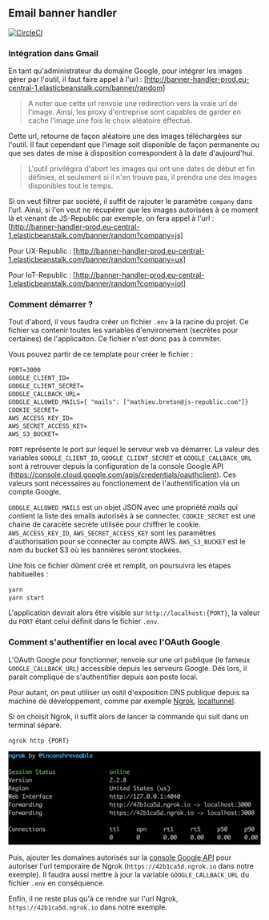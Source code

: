 Email banner handler
---

[![CircleCI](https://circleci.com/gh/js-republic/banner-handler.svg?style=svg)](https://circleci.com/gh/js-republic/banner-handler)

### Intégration dans Gmail

En tant qu'administrateur du domaine Google, pour intégrer les images gérer par 
l'outil, il faut faire appel à l'url :
[http://banner-handler-prod.eu-central-1.elasticbeanstalk.com/banner/random]

> A noter que cette url renvoie une redirection vers la vraie url de l'image. Ainsi, les proxy
d'entreprise sont capables de garder en cache l'image une fois le choix aléatoire éffectué.
 
Cette url, retourne de façon aléatoire une des images téléchargées sur l'outil. Il faut
cependant que l'image soit disponible de façon permanente ou que ses dates de mise à
disposition correspondent à la date d'aujourd'hui.

> L'outil privilégira d'abort les images qui ont une dates de début et fin définies, et
seulement si il n'en trouve pas, il prendra une des images disponibles tout le temps.


Si on veut filtrer par société, il suffit de rajouter le paramètre `company` dans l'url.
Ainsi, si l'on veut ne récupérer que les images autorisées à ce moment là et venant de JS-Republic
par exemple, on fera appel à l'url :
[http://banner-handler-prod.eu-central-1.elasticbeanstalk.com/banner/random?company=js]

Pour UX-Republic :
[http://banner-handler-prod.eu-central-1.elasticbeanstalk.com/banner/random?company=ux]

Pour IoT-Republic :
[http://banner-handler-prod.eu-central-1.elasticbeanstalk.com/banner/random?company=iot]

### Comment démarrer ?

Tout d'abord, il vous faudra créer un fichier `.env` à la racine du projet. 
Ce fichier va contenir toutes les variables d'environement (secrètes pour certaines) de 
l'applicaiton. Ce fichier n'est donc pas à commiter.

Vous pouvez partir de ce template pour créer le fichier :

```properties
PORT=3000
GOOGLE_CLIENT_ID=
GOOGLE_CLIENT_SECRET=
GOOGLE_CALLBACK_URL=
GOOGLE_ALLOWED_MAILS={ "mails": ["mathieu.breton@js-republic.com"]}
COOKIE_SECRET=
AWS_ACCESS_KEY_ID=
AWS_SECRET_ACCESS_KEY=
AWS_S3_BUCKET=
```

`PORT` représente le port sur lequel le serveur web va démarrer. La valeur des variables `GOOGLE_CLIENT_ID`, `GOOGLE_CLIENT_SECRET` et `GOOGLE_CALLBACK_URL`
sont à retrouver depuis la configuration de la console Google API (https://console.cloud.google.com/apis/credentials/oauthclient).
Ces valeurs sont nécessaires au fonctionement de l'authentification via un compte Google.

`GOOGLE_ALLOWED_MAILS` est un objet JSON avec une propriété *mails* qui contient la liste des emails autorisés à se connecter.
`COOKIE_SECRET` est une chaine de caracète secrète utilisée pour chiffrer le cookie.
`AWS_ACCESS_KEY_ID`, `AWS_SECRET_ACCESS_KEY` sont les paramètres d'authorisation pour se connecter au compte AWS. 
`AWS_S3_BUCKET` est le nom du bucket S3 où les bannières seront stockées.
 

Une fois ce fichier dûment créé et remplit, on poursuivra les étapes habituelles :
```
yarn
yarn start
```

L'application devrait alors être visible sur `http://localhost:{PORT}`, la valeur du `PORT` 
étant celui définit dans le fichier `.env`. 

### Comment s'authentifier en local avec l'OAuth Google

L'OAuth Google pour fonctionner, renvoie sur une url publique (le fameux `GOOGLE_CALLBACK_URL`)
 accessible depuis les serveurs Google. Dés lors, il parait compliqué  de s'authentifier
depuis son poste local.

Pour autant, on peut utiliser un outil d'exposition DNS publique depuis sa machine de
développement, comme par exemple [Ngrok](https://ngrok.com/), [localtunnel](https://localtunnel.github.io/www/).

Si on choisit Ngrok, il suffit alors de lancer la commande qui suit dans un terminal séparé.

```
ngrok http {PORT}
```

![ngrok in action](/doc/ngrok.png)

Puis, ajouter les domaines autorisés sur la [console Google API](https://console.cloud.google.com/apis/credentials/oauthclient) pour autoriser l'url temporaire de Ngrok
(`https://42b1ca5d.ngrok.io` dans notre exemple).
Il faudra aussi mettre à jour la variable `GOOGLE_CALLBACK_URL` du fichier `.env` en conséquence.

Enfin, il ne reste plus qu'à ce rendre sur l'url Ngrok, `https://42b1ca5d.ngrok.io` dans notre exemple.

